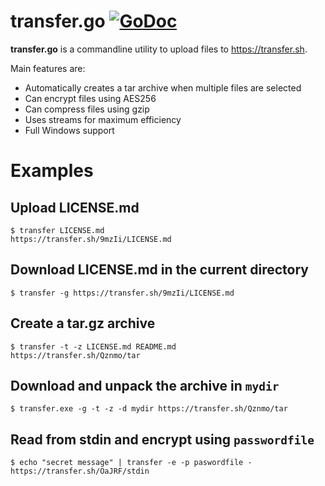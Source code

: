 
# transfer.go [![GoDoc](https://godoc.org/github.com/Hnz/transfer?status.svg)](https://godoc.org/github.com/Hnz/transfer)

**transfer.go** is a commandline utility to upload files to https://transfer.sh.

Main features are:

- Automatically creates a tar archive when multiple files are selected
- Can encrypt files using AES256
- Can compress files using gzip
- Uses streams for maximum efficiency
- Full Windows support

# Examples

## Upload LICENSE.md
    $ transfer LICENSE.md
    https://transfer.sh/9mzIi/LICENSE.md

## Download LICENSE.md in the current directory
    $ transfer -g https://transfer.sh/9mzIi/LICENSE.md

## Create a tar.gz archive
    $ transfer -t -z LICENSE.md README.md
    https://transfer.sh/Qznmo/tar

## Download and unpack the archive in `mydir`
    $ transfer.exe -g -t -z -d mydir https://transfer.sh/Qznmo/tar

## Read from stdin and encrypt using `passwordfile`
    $ echo "secret message" | transfer -e -p paswordfile -
    https://transfer.sh/OaJRF/stdin

